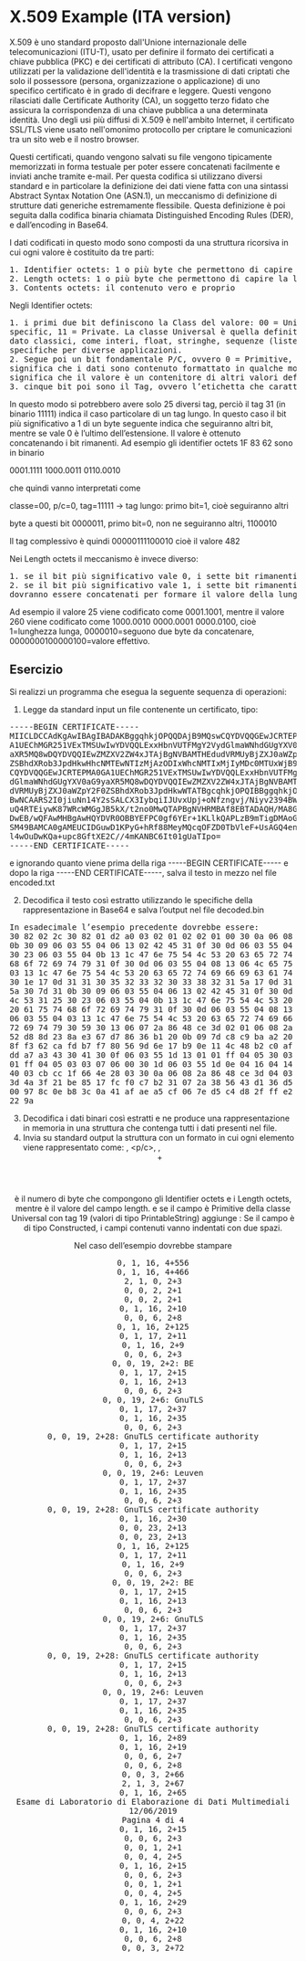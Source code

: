 # X.509 Example (ITA version)

X.509 è uno standard proposto dall'Unione internazionale delle telecomunicazioni (ITU-T), usato per
definire il formato dei certificati a chiave pubblica (PKC) e dei certificati di attributo (CA). I certificati
vengono utilizzati per la validazione dell'identità e la trasmissione di dati criptati che solo il possessore
(persona, organizzazione o applicazione) di uno specifico certificato è in grado di decifrare e leggere. Questi
vengono rilasciati dalle Certificate Authority (CA), un soggetto terzo fidato che assicura la corrispondenza
di una chiave pubblica a una determinata identità. Uno degli usi più diffusi di X.509 è nell'ambito Internet,
il certificato SSL/TLS viene usato nell'omonimo protocollo per criptare le comunicazioni tra un sito web e
il nostro browser.

Questi certificati, quando vengono salvati su file vengono tipicamente memorizzati in forma testuale per
poter essere concatenati facilmente e inviati anche tramite e-mail. Per questa codifica si utilizzano diversi
standard e in particolare la definizione dei dati viene fatta con una sintassi Abstract Syntax Notation One
(ASN.1), un meccanismo di definizione di strutture dati generiche estremamente flessibile. Questa
definizione è poi seguita dalla codifica binaria chiamata Distinguished Encoding Rules (DER), e
dall’encoding in Base64.

I dati codificati in questo modo sono composti da una struttura ricorsiva in cui ogni valore è costituito da
tre parti:
<pre>
1. Identifier octets: 1 o più byte che permettono di capire il tipo e le caratteristiche del valore
2. Length octets: 1 o più byte che permettono di capire la lunghezza del contenuto
3. Contents octets: il contenuto vero e proprio
</pre>
Negli Identifier octets:
<pre>
1. i primi due bit definiscono la Class del valore: 00 = Universal, 01 = Application, 10 = Context-
specific, 11 = Private. La classe Universal è quella definita nello standard e contiene tutti i tipi di
dato classici, come interi, float, stringhe, sequenze (liste), set (dizionari), ecc… Le altre sono
specifiche per diverse applicazioni.
2. Segue poi un bit fondamentale P/C, ovvero 0 = Primitive, 1 = Constructed. Se il tipo è Primitive
significa che i dati sono contenuto formattato in qualche modo noto, se invece è Constructed,
significa che il valore è un contenitore di altri valori definiti secondo questo standard
3. cinque bit poi sono il Tag, ovvero l’etichetta che caratterizza il tipo di dato.
</pre>
In questo modo si potrebbero avere solo 25 diversi tag, perciò il tag 31 (in binario 11111) indica il caso
particolare di un tag lungo. In questo caso il bit più significativo a 1 di un byte seguente indica che
seguiranno altri bit, mentre se vale 0 è l’ultimo dell’estensione. Il valore è ottenuto concatenando i bit
rimanenti. 
Ad esempio gli identifier octets 1F 83 62 sono in binario

0001.1111 1000.0011 0110.0010

che quindi vanno interpretati come

classe=00, p/c=0, tag=11111 -> tag lungo: primo bit=1, cioè seguiranno altri

byte a questi bit 0000011, primo bit=0, non ne seguiranno altri, 1100010

Il tag complessivo è quindi 00000111100010 cioè il valore 482

Nei Length octets il meccanismo è invece diverso:
<pre>
1. se il bit più significativo vale 0, i sette bit rimanenti sono il valore della lunghezza
2. se il bit più significativo vale 1, i sette bit rimanenti sono il numero di byte che seguiranno e che
dovranno essere concatenati per formare il valore della lunghezza.
</pre>
Ad esempio il valore 25 viene codificato come 0001.1001, mentre il valore 260 viene codificato come
1000.0010 0000.0001 0000.0100, cioè 1=lunghezza lunga, 0000010=seguono due byte da concatenare,
0000000100000100=valore effettivo.

## Esercizio

Si realizzi un programma che esegua la seguente sequenza di operazioni:
1) Legge da standard input un file contenente un certificato, tipo:
<pre>
-----BEGIN CERTIFICATE-----
MIICLDCCAdKgAwIBAgIBADAKBggqhkjOPQQDAjB9MQswCQYDVQQGEwJCRTEPMA0G
A1UEChMGR251VExTMSUwIwYDVQQLExxHbnVUTFMgY2VydGlmaWNhdGUgYXV0aG9y
aXR5MQ8wDQYDVQQIEwZMZXV2ZW4xJTAjBgNVBAMTHEdudVRMUyBjZXJ0aWZpY2F0
ZSBhdXRob3JpdHkwHhcNMTEwNTIzMjAzODIxWhcNMTIxMjIyMDc0MTUxWjB9MQsw
CQYDVQQGEwJCRTEPMA0GA1UEChMGR251VExTMSUwIwYDVQQLExxHbnVUTFMgY2Vy
dGlmaWNhdGUgYXV0aG9yaXR5MQ8wDQYDVQQIEwZMZXV2ZW4xJTAjBgNVBAMTHEdu
dVRMUyBjZXJ0aWZpY2F0ZSBhdXRob3JpdHkwWTATBgcqhkjOPQIBBggqhkjOPQMB
BwNCAARS2I0jiuNn14Y2sSALCX3IybqiIJUvxUpj+oNfzngvj/Niyv2394BWnW4X
uQ4RTEiywK87WRcWMGgJB5kX/t2no0MwQTAPBgNVHRMBAf8EBTADAQH/MA8GA1Ud
DwEB/wQFAwMHBgAwHQYDVR0OBBYEFPC0gf6YEr+1KLlkQAPLzB9mTigDMAoGCCqG
SM49BAMCA0gAMEUCIDGuwD1KPyG+hRf88MeyMQcqOFZD0TbVleF+UsAGQ4enAiEA
l4wOuDwKQa+upc8GftXE2C//4mKANBC6It01gUaTIpo=
-----END CERTIFICATE-----
</pre>
e ignorando quanto viene prima della riga -----BEGIN CERTIFICATE----- e dopo la riga -----END
CERTIFICATE-----, salva il testo in mezzo nel file encoded.txt

2) Decodifica il testo così estratto utilizzando le specifiche della rappresentazione in Base64 e salva l’output
nel file decoded.bin
<pre>
In esadecimale l’esempio precedente dovrebbe essere:
30 82 02 2c 30 82 01 d2 a0 03 02 01 02 02 01 00 30 0a 06 08 2a 86 48 ce 3d 04 03 02 30 7d 31
0b 30 09 06 03 55 04 06 13 02 42 45 31 0f 30 0d 06 03 55 04 0a 13 06 47 6e 75 54 4c 53 31 25
30 23 06 03 55 04 0b 13 1c 47 6e 75 54 4c 53 20 63 65 72 74 69 66 69 63 61 74 65 20 61 75 74
68 6f 72 69 74 79 31 0f 30 0d 06 03 55 04 08 13 06 4c 65 75 76 65 6e 31 25 30 23 06 03 55 04
03 13 1c 47 6e 75 54 4c 53 20 63 65 72 74 69 66 69 63 61 74 65 20 61 75 74 68 6f 72 69 74 79
30 1e 17 0d 31 31 30 35 32 33 32 30 33 38 32 31 5a 17 0d 31 32 31 32 32 32 30 37 34 31 35 31
5a 30 7d 31 0b 30 09 06 03 55 04 06 13 02 42 45 31 0f 30 0d 06 03 55 04 0a 13 06 47 6e 75 54
4c 53 31 25 30 23 06 03 55 04 0b 13 1c 47 6e 75 54 4c 53 20 63 65 72 74 69 66 69 63 61 74 65
20 61 75 74 68 6f 72 69 74 79 31 0f 30 0d 06 03 55 04 08 13 06 4c 65 75 76 65 6e 31 25 30 23
06 03 55 04 03 13 1c 47 6e 75 54 4c 53 20 63 65 72 74 69 66 69 63 61 74 65 20 61 75 74 68 6f
72 69 74 79 30 59 30 13 06 07 2a 86 48 ce 3d 02 01 06 08 2a 86 48 ce 3d 03 01 07 03 42 00 04
52 d8 8d 23 8a e3 67 d7 86 36 b1 20 0b 09 7d c8 c9 ba a2 20 95 2f c5 4a 63 fa 83 5f ce 78 2f
8f f3 62 ca fd b7 f7 80 56 9d 6e 17 b9 0e 11 4c 48 b2 c0 af 3b 59 17 16 30 68 09 07 99 17 fe
dd a7 a3 43 30 41 30 0f 06 03 55 1d 13 01 01 ff 04 05 30 03 01 01 ff 30 0f 06 03 55 1d 0f 01
01 ff 04 05 03 03 07 06 00 30 1d 06 03 55 1d 0e 04 16 04 14 f0 b4 81 fe 98 12 bf b5 28 b9 64
40 03 cb cc 1f 66 4e 28 03 30 0a 06 08 2a 86 48 ce 3d 04 03 02 03 48 00 30 45 02 20 31 ae c0
3d 4a 3f 21 be 85 17 fc f0 c7 b2 31 07 2a 38 56 43 d1 36 d5 95 e1 7e 52 c0 06 43 87 a7 02 21
00 97 8c 0e b8 3c 0a 41 af ae a5 cf 06 7e d5 c4 d8 2f ff e2 62 80 34 10 ba 22 dd 35 81 46 93
22 9a
</pre>
3) Decodifica i dati binari così estratti e ne produce una rappresentazione in memoria in una struttura che
contenga tutti i dati presenti nel file.
4) Invia su standard output la struttura con un formato in cui ogni elemento viene rappresentato come:
<class>, <p/c>, <tag>, <header length>+<content length>
<header length> è il numero di byte che compongono gli Identifier octets e i Length octets, mentre <content
length> è il valore del campo length.
e se il campo è Primitive della classe Universal con tag 19 (valori di tipo PrintableString) aggiunge
: <contenuto come stringa>
Se il campo è di tipo Constructed, i campi contenuti vanno indentati con due spazi.

Nel caso dell’esempio dovrebbe stampare
<pre>
0, 1, 16, 4+556
0, 1, 16, 4+466
2, 1, 0, 2+3
0, 0, 2, 2+1
0, 0, 2, 2+1
0, 1, 16, 2+10
0, 0, 6, 2+8
0, 1, 16, 2+125
0, 1, 17, 2+11
0, 1, 16, 2+9
0, 0, 6, 2+3
0, 0, 19, 2+2: BE
0, 1, 17, 2+15
0, 1, 16, 2+13
0, 0, 6, 2+3
0, 0, 19, 2+6: GnuTLS
0, 1, 17, 2+37
0, 1, 16, 2+35
0, 0, 6, 2+3
0, 0, 19, 2+28: GnuTLS certificate authority
0, 1, 17, 2+15
0, 1, 16, 2+13
0, 0, 6, 2+3
0, 0, 19, 2+6: Leuven
0, 1, 17, 2+37
0, 1, 16, 2+35
0, 0, 6, 2+3
0, 0, 19, 2+28: GnuTLS certificate authority
0, 1, 16, 2+30
0, 0, 23, 2+13
0, 0, 23, 2+13
0, 1, 16, 2+125
0, 1, 17, 2+11
0, 1, 16, 2+9
0, 0, 6, 2+3
0, 0, 19, 2+2: BE
0, 1, 17, 2+15
0, 1, 16, 2+13
0, 0, 6, 2+3
0, 0, 19, 2+6: GnuTLS
0, 1, 17, 2+37
0, 1, 16, 2+35
0, 0, 6, 2+3
0, 0, 19, 2+28: GnuTLS certificate authority
0, 1, 17, 2+15
0, 1, 16, 2+13
0, 0, 6, 2+3
0, 0, 19, 2+6: Leuven
0, 1, 17, 2+37
0, 1, 16, 2+35
0, 0, 6, 2+3
0, 0, 19, 2+28: GnuTLS certificate authority
0, 1, 16, 2+89
0, 1, 16, 2+19
0, 0, 6, 2+7
0, 0, 6, 2+8
0, 0, 3, 2+66
2, 1, 3, 2+67
0, 1, 16, 2+65
Esame di Laboratorio di Elaborazione di Dati Multimediali
12/06/2019
Pagina 4 di 4
0, 1, 16, 2+15
0, 0, 6, 2+3
0, 0, 1, 2+1
0, 0, 4, 2+5
0, 1, 16, 2+15
0, 0, 6, 2+3
0, 0, 1, 2+1
0, 0, 4, 2+5
0, 1, 16, 2+29
0, 0, 6, 2+3
0, 0, 4, 2+22
0, 1, 16, 2+10
0, 0, 6, 2+8
0, 0, 3, 2+72
</pre>
